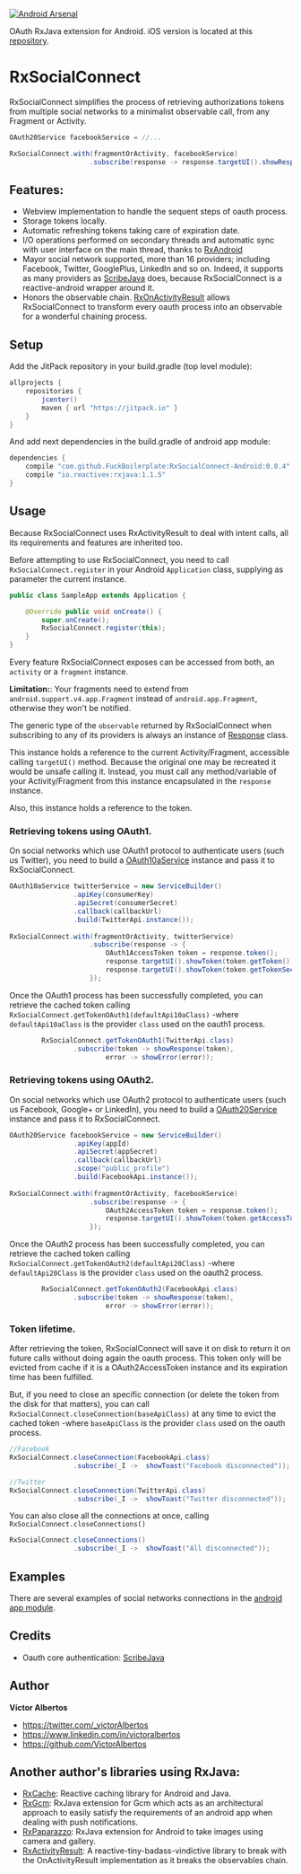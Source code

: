 [![Android Arsenal](https://img.shields.io/badge/Android%20Arsenal-RxSocialConnect--Android-brightgreen.svg?style=flat)](http://android-arsenal.com/details/1/3616)

OAuth RxJava extension for Android. iOS version is located at this [repository](https://github.com/FuckBoilerplate/RxSocialConnect-iOS). 

# RxSocialConnect

RxSocialConnect simplifies the process of retrieving authorizations tokens from multiple social networks to a minimalist observable call, from any Fragment or Activity. 

```java
OAuth20Service facebookService = //...

RxSocialConnect.with(fragmentOrActivity, facebookService)
                    .subscribe(response -> response.targetUI().showResponse(response.token()));
```

## Features:

* Webview implementation to handle the sequent steps of oauth process.
* Storage tokens locally.
* Automatic refreshing tokens taking care of expiration date. 
* I/O operations performed on secondary threads and automatic sync with user interface on the main thread, thanks to [RxAndroid](https://github.com/ReactiveX/RxAndroid)  
* Mayor social network supported, more than 16 providers; including Facebook, Twitter, GooglePlus, LinkedIn and so on. Indeed, it supports as many providers as [ScribeJava](https://github.com/scribejava/scribejava/tree/master/scribejava-apis/src/test/java/com/github/scribejava/apis/examples) does, because RxSocialConnect is a reactive-android wrapper around it.
* Honors the observable chain. [RxOnActivityResult](https://github.com/VictorAlbertos/RxActivityResult) allows RxSocialConnect to transform every oauth process into an observable for a wonderful chaining process.

## Setup

Add the JitPack repository in your build.gradle (top level module):
```gradle
allprojects {
    repositories {
        jcenter()
        maven { url "https://jitpack.io" }
    }
}
```

And add next dependencies in the build.gradle of android app module:
```gradle
dependencies {
    compile "com.github.FuckBoilerplate:RxSocialConnect-Android:0.0.4"
    compile "io.reactivex:rxjava:1.1.5"
}
```

## Usage
Because RxSocialConnect uses RxActivityResult to deal with intent calls, all its requirements and features are inherited too.

Before attempting to use RxSocialConnect, you need to call `RxSocialConnect.register` in your Android `Application` class, supplying as parameter the current instance.
        
```java
public class SampleApp extends Application {

    @Override public void onCreate() {
        super.onCreate();
        RxSocialConnect.register(this);
    }
}
```

Every feature RxSocialConnect exposes can be accessed from both, an `activity` or a `fragment` instance. 

**Limitation:**: Your fragments need to extend from `android.support.v4.app.Fragment` instead of `android.app.Fragment`, otherwise they won't be notified. 

The generic type of the `observable` returned by RxSocialConnect when subscribing to any of its providers is always an instance of [Response](https://github.com/FuckBoilerplate/RxSocialConnect-Android/blob/master/rx_social_connect/src/main/java/org/fuckboilerplate/rx_social_connect/Response.java) class. 

This instance holds a reference to the current Activity/Fragment, accessible calling `targetUI()` method. Because the original one may be recreated it would be unsafe calling it. Instead, you must call any method/variable of your Activity/Fragment from this instance encapsulated in the `response` instance.

Also, this instance holds a reference to the token.

### Retrieving tokens using OAuth1.

On social networks which use OAuth1 protocol to authenticate users (such us Twitter), you need to build a [OAuth10aService](https://github.com/scribejava/scribejava/blob/master/scribejava-core/src/main/java/com/github/scribejava/core/oauth/OAuth10aService.java) instance and pass it to RxSocialConnect.

```java
OAuth10aService twitterService = new ServiceBuilder()
                .apiKey(consumerKey)
                .apiSecret(consumerSecret)
                .callback(callbackUrl)
                .build(TwitterApi.instance());
                
RxSocialConnect.with(fragmentOrActivity, twitterService)
                    .subscribe(response -> {
                        OAuth1AccessToken token = response.token();
                        response.targetUI().showToken(token.getToken());
                        response.targetUI().showToken(token.getTokenSecret());
                    });
```                           
 
Once the OAuth1 process has been successfully completed, you can retrieve the cached token calling `RxSocialConnect.getTokenOAuth1(defaultApi10aClass)` -where `defaultApi10aClass` is the provider `class` used on the oauth1 process. 
 
```java 
        RxSocialConnect.getTokenOAuth1(TwitterApi.class)
                .subscribe(token -> showResponse(token),
                        error -> showError(error)); 
```

### Retrieving tokens using OAuth2.

On social networks which use OAuth2 protocol to authenticate users (such us Facebook, Google+ or LinkedIn), you need to build a [OAuth20Service](https://github.com/scribejava/scribejava/blob/master/scribejava-core/src/main/java/com/github/scribejava/core/oauth/OAuth20Service.java) instance and pass it to RxSocialConnect.

```java
OAuth20Service facebookService = new ServiceBuilder()
                .apiKey(appId)
                .apiSecret(appSecret)
                .callback(callbackUrl)
                .scope("public_profile")
                .build(FacebookApi.instance());
                
RxSocialConnect.with(fragmentOrActivity, facebookService)
                    .subscribe(response -> {
                        OAuth2AccessToken token = response.token();
                        response.targetUI().showToken(token.getAccessToken());
                    });
```                           
 
Once the OAuth2 process has been successfully completed, you can retrieve the cached token calling `RxSocialConnect.getTokenOAuth2(defaultApi20Class)` -where `defaultApi20Class` is the provider `class` used on the oauth2 process. 
 
```java 
        RxSocialConnect.getTokenOAuth2(FacebookApi.class)
                .subscribe(token -> showResponse(token),
                        error -> showError(error)); 
```


### Token lifetime.
After retrieving the token, RxSocialConnect will save it on disk to return it on future calls without doing again the oauth process. This token only will be evicted from cache if it is a OAuth2AccessToken instance and its expiration time has been fulfilled. 

But, if you need to close an specific connection (or delete the token from the disk for that matters), you can call `RxSocialConnect.closeConnection(baseApiClass)` at any time to evict the cached token -where `baseApiClass` is the provider `class` used on the oauth process. 

```java
//Facebook
RxSocialConnect.closeConnection(FacebookApi.class)
                .subscribe(_I ->  showToast("Facebook disconnected"));

//Twitter
RxSocialConnect.closeConnection(TwitterApi.class)
                .subscribe(_I ->  showToast("Twitter disconnected"));
```

You can also close all the connections at once, calling `RxSocialConnect.closeConnections()`

```java
RxSocialConnect.closeConnections()
                .subscribe(_I ->  showToast("All disconnected"));
```

## Examples
There are several examples of social networks connections in the [android app module](https://github.com/FuckBoilerplate/RxSocialConnect-Android/tree/master/app). 

## Credits
* Oauth core authentication: [ScribeJava](https://github.com/scribejava/scribejava)

## Author
**Víctor Albertos**
* <https://twitter.com/_victorAlbertos>
* <https://www.linkedin.com/in/victoralbertos>
* <https://github.com/VictorAlbertos>

## Another author's libraries using RxJava:
* [RxCache](https://github.com/VictorAlbertos/RxCache): Reactive caching library for Android and Java. 
* [RxGcm](https://github.com/VictorAlbertos/RxGcm): RxJava extension for Gcm which acts as an architectural approach to easily satisfy the requirements of an android app when dealing with push notifications.
* [RxPaparazzo](https://github.com/FuckBoilerplate/RxPaparazzo): RxJava extension for Android to take images using camera and gallery.
* [RxActivityResult](https://github.com/VictorAlbertos/RxActivityResult): A reactive-tiny-badass-vindictive library to break with the OnActivityResult implementation as it breaks the observables chain. 
